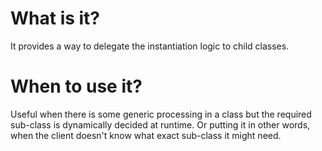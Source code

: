 # What is it? 
It provides a way to delegate the instantiation logic to child classes.

# When to use it?
Useful when there is some generic processing in a class but the required sub-class is dynamically decided at runtime. Or putting it in other words, when the client doesn't know what exact sub-class it might need.
